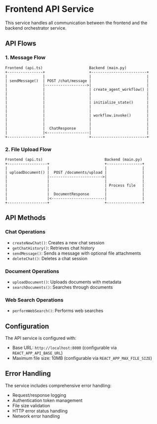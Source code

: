 # Frontend API Service

This service handles all communication between the frontend and the backend orchestrator service.

## API Flows

### 1. Message Flow
```
Frontend (api.ts)                     Backend (main.py)
+----------------+                    +-------------------------+
|                |                    |                         |
| sendMessage()  | POST /chat/message |                         |
|                |------------------->|                         |
|                |                    | create_agent_workflow() |
|                |                    |                         |
|                |                    |                         |
|                |                    | initialize_state()      |
|                |                    |                         |
|                |                    |                         |
|                |                    | workflow.invoke()       |
|                |                    |                         |
|                |                    |                         |
|                |  ChatResponse      |                         | 
|                |<-------------------|                         |
+----------------+                    +-------------------------+
```

### 2. File Upload Flow
```
Frontend (api.ts)                            Backend (main.py)
+------------------+                         +----------------+
|                  |                         |                |
| uploadDocument() |  POST /documents/upload |                |
|                  |------------------------>|                |
|                  |                         |                |
|                  |                         | Process file   |
|                  |                         |                |
|                  |  DocumentResponse       |                |
|                  |<------------------------|                |
+------------------+                         +----------------+
```

## API Methods

### Chat Operations
- `createNewChat()`: Creates a new chat session
- `getChatHistory()`: Retrieves chat history
- `sendMessage()`: Sends a message with optional file attachments
- `deleteChat()`: Deletes a chat session

### Document Operations
- `uploadDocument()`: Uploads documents with metadata
- `searchDocuments()`: Searches through documents

### Web Search Operations
- `performWebSearch()`: Performs web searches

## Configuration

The API service is configured with:
- Base URL: `http://localhost:8000` (configurable via `REACT_APP_API_BASE_URL`)
- Maximum file size: 10MB (configurable via `REACT_APP_MAX_FILE_SIZE`)

## Error Handling

The service includes comprehensive error handling:
- Request/response logging
- Authentication token management
- File size validation
- HTTP error status handling
- Network error handling 